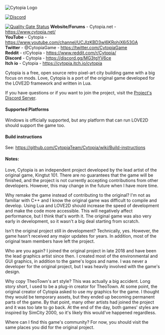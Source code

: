 ![Cytopia Logo](data/resources/images/app_icons/logo_big_textured.png?raw=1)

[![Discord](https://img.shields.io/discord/448344322887254018.svg?logo=discord)](https://discord.gg/qwa2H3G)

[![Quality Gate Status](https://sonarcloud.io/api/project_badges/measure?project=cytopia&metric=alert_status)](https://sonarcloud.io/dashboard?id=cytopia)
<b>Website/Forums</b> - Cytopia.net - <https://www.cytopia.net/><br>
<b>YouTube</b> - Cytopia - <https://www.youtube.com/channel/UCJIzKBD3wl6KRohiX6i53GA><br>
<b>Twitter</b> - @CytopiaGame - <https://twitter.com/CytopiaGame><br>
<b>Reddit</b> - r/Cytopia - <https://www.reddit.com/r/Cytopia/><br>
<b>Discord</b> - Cytopia - <https://discord.gg/MG3tgYV6ce><br>
<b>Itch io</b> - Cytopia - <https://cytopia.itch.io/cytopia><br>

Cytopia is a free, open source retro pixel-art city building game with a big focus on mods. Love, Cytopia is a port of the original game developed for the LOVE2D framework and written in Lua.

If you have questions or if you want to join the project, visit the [Project's Discord Server](https://discord.gg/qwa2H3G).

#### Supported Platforms

Windows is officially supported, but any platform that can run LOVE2D should support the game too.

#### Build instructions

See: <https://github.com/CytopiaTeam/Cytopia/wiki/Build-instructions>

#### Notes:

Love, Cytopia is an independent project developed by the lead artist of the original game, Kingtut 101. There are no guarantees that the game will be finished, and the project is not currently accepting contributions from other developers. However, this may change in the future when I have more time.

Why remake the game instead of contributing to the original?
I'm not as familiar with C++ and I know the original game was difficult to compile and develop. Using Lua and LOVE2D should increase the speed of development and make the code more accessible. This will negatively affect performance, but I think that's worth it. The original game was also very early in development, so it wasn't a big deal starting from scratch.

Isn't the original project still in development?
Technically, yes. However, the game hasn't received any major updates for years. In addition, most of the original team members have left the project.

Who are you again?
I joined the original project in late 2018 and have been the lead graphics artist since then. I created most of the environmental and GUI graphics, in addition to the game's logos and name. I was never a developer for the original project, but I was heavily involved with the game's design.

Why copy TheoTown's art style?
This was actually a big accident. Long story short, I used to be a plug-in creator for TheoTown. At some point, the original creator of Cytopia asked to use my graphics for the game. I thought they would be temporary assets, but they ended up becoming permanent parts of the game. By that point, many other artists had joined the project and it was too late to go back. At the end of the day, both games' styles are inspired by SimCity 2000, so it's likely this would've happened regardless.

Where can I find this game's community?
For now, you should visit the same places you did for the original project.
